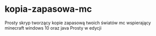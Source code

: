 # kopia-zapasowa-mc
Prosty skryp tworzący kopie zapasową twoich światów mc wspierający minecraft windows 10 oraz java
Prosty w edycji
